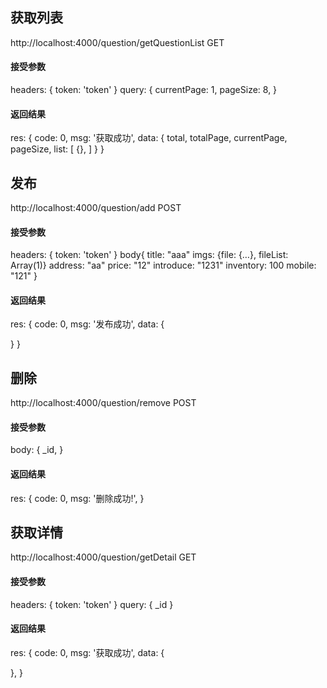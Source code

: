 ## 获取列表
http://localhost:4000/question/getQuestionList GET
#### 接受参数
headers: {
  token: 'token'
} 
query: {
  currentPage: 1,
  pageSize: 8,
}
#### 返回结果
res: {
  code: 0,
  msg: '获取成功',
  data: {
    total,
    totalPage,
    currentPage,
    pageSize,
    list: [
      {},
    ]
  }
}

## 发布
http://localhost:4000/question/add POST
#### 接受参数
headers: {
  token: 'token'
} 
body{
  title: "aaa"
  imgs: {file: {…}, fileList: Array(1)}
  address: "aa"
  price: "12"
  introduce: "1231"
  inventory: 100
  mobile: "121"
}
#### 返回结果
res: {
  code: 0,
  msg: '发布成功',
  data: {
    
  }
}


## 删除
http://localhost:4000/question/remove POST
#### 接受参数
body: {
  _id,
}
#### 返回结果
res: {
  code: 0,
  msg: '删除成功!',
}

## 获取详情
http://localhost:4000/question/getDetail GET
#### 接受参数
headers: {
  token: 'token'
} 
query: {
  _id
}
#### 返回结果
res: {
  code: 0,
  msg: '获取成功',
  data: {
    
  },
}
